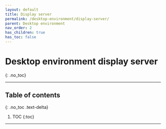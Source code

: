 ```yaml
---
layout: default
title: Display server
permalink: /desktop-environment/display-server/
parent: Desktop environment
nav_order: 2
has_children: true
has_toc: false
---
```


# Desktop environment display server
{: .no_toc}

---

## Table of contents
{: .no_toc .text-delta}

1. TOC
{:toc}

---
